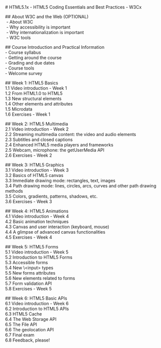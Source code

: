 \# HTML5.1x - HTML5 Coding Essentials and Best Practices - W3Cx  

\## About W3C and the Web (OPTIONAL)  
 - About W3C      
 - Why accessibility is important      
 - Why internationalization is important      
 - W3C tools  

\## Course Introduction and Practical Information    
\- Course syllabus      
\- Getting around the course      
\- Grading and due dates      
\- Course tools      
\- Welcome survey  

\## Week 1: HTML5 Basics      
1.1 Video introduction - Week 1      
1.2 From HTML1.0 to HTML5      
1.3 New structural elements      
1.4 Other elements and attributes      
1.5 Microdata      
1.6 Exercises - Week 1  

\## Week 2: HTML5 Multimedia      
2.1 Video introduction - Week 2      
2.2 Streaming multimedia content: the video and audio elements      
2.3 Subtitles and closed captions      
2.4 Enhanced HTML5 media players and frameworks      
2.5 Webcam, microphone: the getUserMedia API      
2.6 Exercises - Week 2  

\## Week 3: HTML5 Graphics      
3.1 Video introduction - Week 3      
3.2 Basics of HTML5 canvas      
3.3 Immediate drawing mode: rectangles, text, images      
3.4 Path drawing mode: lines, circles, arcs, curves and other path drawing methods      
3.5 Colors, gradients, patterns, shadows, etc.      
3.6 Exercises - Week 3  

\## Week 4: HTML5 Animations      
4.1 Video introduction - Week 4      
4.2 Basic animation techniques      
4.3 Canvas and user interaction (keyboard, mouse)      
4.4 A glimpse of advanced canvas functionalities      
4.5 Exercises - Week 4  

\## Week 5: HTML5 Forms      
5.1 Video introduction - Week 5      
5.2 Introduction to HTML5 Forms      
5.3 Accessible forms      
5.4 New \\\<input> types      
5.5 New forms attributes      
5.6 New elements related to forms      
5.7 Form validation API      
5.8 Exercises - Week 5  

\## Week 6: HTML5 Basic APIs      
6.1 Video introduction - Week 6      
6.2 Introduction to HTML5 APIs      
6.3 HTML5 Cache      
6.4 The Web Storage API      
6.5 The File API      
6.6 The geolocation API      
6.7 Final exam      
6.8 Feedback, please!
